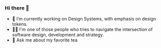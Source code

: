 ### Hi there 👋

- 🔭 I’m currently working on Design Systems, with emphasis on design tokens.
- 👨‍💻 I'm one of those people who tries to navigate the intersection of software design, development and strategy.
- 💬 Ask me about my favorite tea
